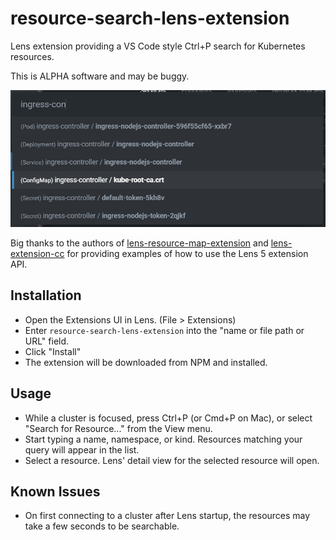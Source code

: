 # resource-search-lens-extension

Lens extension providing a VS Code style Ctrl+P search for Kubernetes resources.

This is ALPHA software and may be buggy.

![Screenshot](Screenshot.png)

Big thanks to the authors of [lens-resource-map-extension](https://github.com/nevalla/lens-resource-map-extension) and [lens-extension-cc](https://github.com/Mirantis/lens-extension-cc) for providing examples of how to use the Lens 5 extension API.

## Installation

* Open the Extensions UI in Lens. (File > Extensions)
* Enter `resource-search-lens-extension` into the "name or file path or URL" field.
* Click "Install"
* The extension will be downloaded from NPM and installed.

## Usage

* While a cluster is focused, press Ctrl+P (or Cmd+P on Mac), or select "Search for Resource..." from the View menu.
* Start typing a name, namespace, or kind. Resources matching your query will appear in the list.
* Select a resource. Lens' detail view for the selected resource will open.

## Known Issues

* On first connecting to a cluster after Lens startup, the resources may take a few seconds to be searchable.
